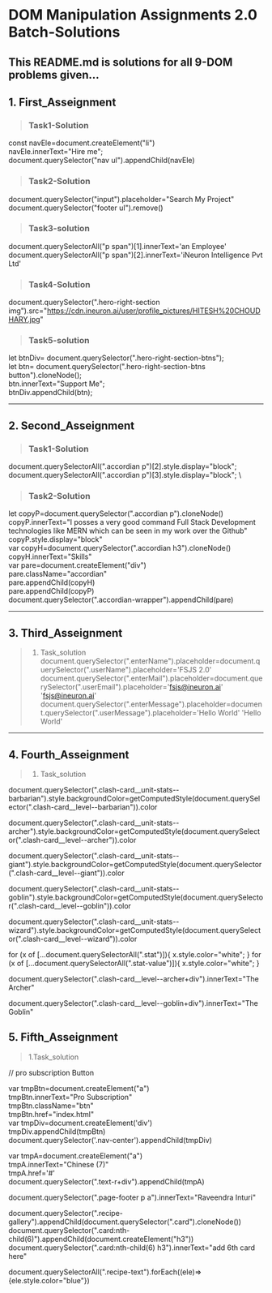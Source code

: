 # DOM Manipulation Assignments 2.0 Batch-Solutions
## This README.md is solutions for all 9-DOM problems given... 
## 1. First_Asseignment 
> ### Task1-Solution
const navEle=document.createElement("li")\
navEle.innerText="Hire me";\
document.querySelector("nav ul").appendChild(navEle)

> ### Task2-Solution
document.querySelector("input").placeholder="Search My Project"\
document.querySelector("footer ul").remove()

> ### Task3-solution
document.querySelectorAll("p span")[1].innerText='an Employee' \
document.querySelectorAll("p span")[2].innerText='iNeuron Intelligence Pvt Ltd'

> ### Task4-Solution
document.querySelector(".hero-right-section img").src="https://cdn.ineuron.ai/user/profile_pictures/HITESH%20CHOUDHARY.jpg"

> ### Task5-solution
let btnDiv= document.querySelector(".hero-right-section-btns"); \
let btn= document.querySelector(".hero-right-section-btns button").cloneNode(); \
btn.innerText="Support Me"; \
btnDiv.appendChild(btn);

----
## 2. Second_Asseignment
> ### Task1-Solution
document.querySelectorAll(".accordian p")[2].style.display="block";\
document.querySelectorAll(".accordian p")[3].style.display="block"; \
> ### Task2-Solution
let copyP=document.querySelector(".accordian p").cloneNode() \
copyP.innerText="I posses a very good command Full Stack Development technologies like MERN which can be seen in my work over the Github"\
copyP.style.display="block" \
var copyH=document.querySelector(".accordian h3").cloneNode() \
copyH.innerText="Skills" \
var pare=document.createElement("div") \
pare.className="accordian" \
pare.appendChild(copyH) \
pare.appendChild(copyP) \
document.querySelector(".accordian-wrapper").appendChild(pare)

---
## 3. Third_Asseignment
> 1. Task_solution 
document.querySelector(".enterName").placeholder=document.querySelector(".userName").placeholder='FSJS 2.0' \
document.querySelector(".enterMail").placeholder=document.querySelector(".userEmail").placeholder='fsjs@ineuron.ai'
'fsjs@ineuron.ai' \
document.querySelector(".enterMessage").placeholder=document.querySelector(".userMessage").placeholder='Hello World'
'Hello World'

---
## 4. Fourth_Asseignment
> 1. Task_solution

document.querySelector(".clash-card__unit-stats--barbarian").style.backgroundColor=getComputedStyle(document.querySelector(".clash-card__level--barbarian")).color

document.querySelector(".clash-card__unit-stats--archer").style.backgroundColor=getComputedStyle(document.querySelector(".clash-card__level--archer")).color

document.querySelector(".clash-card__unit-stats--giant").style.backgroundColor=getComputedStyle(document.querySelector(".clash-card__level--giant")).color

document.querySelector(".clash-card__unit-stats--goblin").style.backgroundColor=getComputedStyle(document.querySelector(".clash-card__level--goblin")).color

document.querySelector(".clash-card__unit-stats--wizard").style.backgroundColor=getComputedStyle(document.querySelector(".clash-card__level--wizard")).color

for (x of [...document.querySelectorAll(".stat")]){
    x.style.color="white";
}
for (x of [...document.querySelectorAll(".stat-value")]){
    x.style.color="white";
}

document.querySelector(".clash-card__level--archer+div").innerText="The Archer"

document.querySelector(".clash-card__level--goblin+div").innerText="The Goblin"

## 5. Fifth_Asseignment
> 1.Task_solution

// pro subscription Button  

var tmpBtn=document.createElement("a")\
tmpBtn.innerText="Pro Subscription" \
tmpBtn.className="btn"\
tmpBtn.href="index.html"\
var tmpDiv=document.createElement('div')\
tmpDiv.appendChild(tmpBtn)\
document.querySelector('.nav-center').appendChild(tmpDiv)

var tmpA=document.createElement("a")\
tmpA.innerText="Chinese (7)"\
tmpA.href='#'\
document.querySelector(".text-r+div").appendChild(tmpA)

document.querySelector(".page-footer p a").innerText="Raveendra Inturi"

document.querySelector(".recipe-gallery").appendChild(document.querySelector(".card").cloneNode())\
document.querySelector(".card:nth-child(6)").appendChild(document.createElement("h3"))\
document.querySelector(".card:nth-child(6) h3").innerText="add 6th card here"

document.querySelectorAll(".recipe-text").forEach((ele)=>{ele.style.color="blue"})
